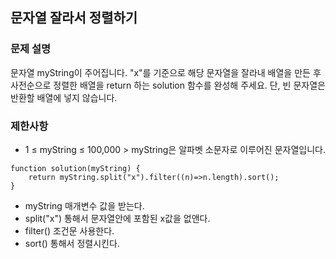 ## 문자열 잘라서 정렬하기

### 문제 설명 
<p>
 문자열 myString이 주어집니다. "x"를 기준으로 해당 문자열을 잘라내 배열을 만든 후 사전순으로 정렬한 배열을 return 하는 solution 함수를 완성해 주세요.
  단, 빈 문자열은 반환할 배열에 넣지 않습니다.
</p>

### 제한사항 
+ 1 ≤ myString ≤ 100,000 > myString은 알파벳 소문자로 이루어진 문자열입니다.

```
function solution(myString) {
    return myString.split("x").filter((n)=>n.length).sort();
}
```
+ myString 매개변수 값을 받는다.
+ split("x") 통해서 문자열안에 포함된 x값을 없앤다.
+ filter() 조건문 사용한다.
+ sort() 통해서 정렬시킨다.

